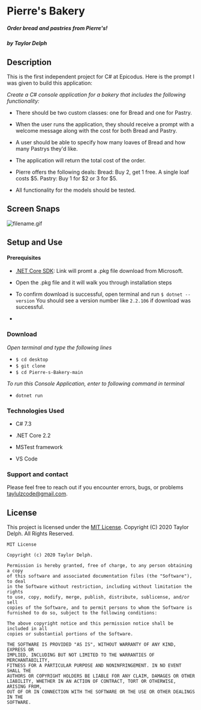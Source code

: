 # **Pierre's Bakery**

##### Order bread and pastries from Pierre's!

##### by Taylor Delph

## Description

This is the first independent project for C# at Epicodus. Here is the prompt I was given to build this application: 

_Create a C# console application for a bakery that includes the following functionality:_

- There should be two custom classes: one for Bread and one for Pastry.

- When the user runs the application, they should receive a prompt with a welcome message along with the cost for both Bread and Pastry.

- A user should be able to specify how many loaves of Bread and how many Pastrys they'd like.

- The application will return the total cost of the order.

- Pierre offers the following deals: Bread: Buy 2, get 1 free. A single loaf costs $5. Pastry: Buy 1 for \$2 or 3 for $5.

- All functionality for the models should be tested.

## Screen Snaps

<img src='./filename.gif' alt='filename.gif'>


## Setup and Use

#### Prerequisites
* [.NET Core SDK](https://dotnet.microsoft.com/download/thank-you/dotnet-sdk-2.2.106-macos-x64-installer): Link will promt a .pkg file download from Microsoft. 

* Open the .pkg file and it will walk you through installation steps

* To confirm download is successful, open terminal and run `$ dotnet --version` You should see a version number like `2.2.106` if download was successful.

* 


### Download
_Open terminal and type the following lines_
* `$ cd desktop`
* `$ git clone `
* `$ cd Pierre-s-Bakery-main`

_To run this Console Application, enter to following command in terminal_

* `dotnet run`

### Technologies Used
- C# 7.3

- .NET Core 2.2

- MSTest framework

- VS Code


### Support and contact
Please feel free to reach out if you encounter errors, bugs, or problems <taylulzcode@gmail.com>.

## License

This project is licensed under the [MIT License](https://opensource.org/licenses/MIT). Copyright (C) 2020 Taylor Delph. All Rights Reserved.
```
MIT License

Copyright (c) 2020 Taylor Delph.

Permission is hereby granted, free of charge, to any person obtaining a copy
of this software and associated documentation files (the "Software"), to deal
in the Software without restriction, including without limitation the rights
to use, copy, modify, merge, publish, distribute, sublicense, and/or sell
copies of the Software, and to permit persons to whom the Software is
furnished to do so, subject to the following conditions:

The above copyright notice and this permission notice shall be included in all
copies or substantial portions of the Software.

THE SOFTWARE IS PROVIDED "AS IS", WITHOUT WARRANTY OF ANY KIND, EXPRESS OR
IMPLIED, INCLUDING BUT NOT LIMITED TO THE WARRANTIES OF MERCHANTABILITY,
FITNESS FOR A PARTICULAR PURPOSE AND NONINFRINGEMENT. IN NO EVENT SHALL THE
AUTHORS OR COPYRIGHT HOLDERS BE LIABLE FOR ANY CLAIM, DAMAGES OR OTHER
LIABILITY, WHETHER IN AN ACTION OF CONTRACT, TORT OR OTHERWISE, ARISING FROM,
OUT OF OR IN CONNECTION WITH THE SOFTWARE OR THE USE OR OTHER DEALINGS IN THE
SOFTWARE.
```